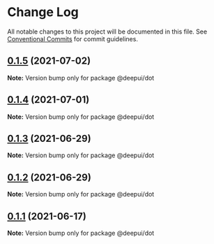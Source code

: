 # Change Log

All notable changes to this project will be documented in this file.
See [Conventional Commits](https://conventionalcommits.org) for commit guidelines.

## [0.1.5](https://github.com/deepecom/deepui/compare/@deepui/dot@0.1.4...@deepui/dot@0.1.5) (2021-07-02)

**Note:** Version bump only for package @deepui/dot





## [0.1.4](https://github.com/deepecom/deepui/compare/@deepui/dot@0.1.3...@deepui/dot@0.1.4) (2021-07-01)

**Note:** Version bump only for package @deepui/dot





## [0.1.3](https://github.com/deepecom/deepui/compare/@deepui/dot@0.1.2...@deepui/dot@0.1.3) (2021-06-29)

**Note:** Version bump only for package @deepui/dot





## [0.1.2](https://github.com/deepecom/deepui/compare/@deepui/dot@0.1.1...@deepui/dot@0.1.2) (2021-06-29)

**Note:** Version bump only for package @deepui/dot





## [0.1.1](https://github.com/deepecom/deepui/compare/@deepui/dot@0.1.0...@deepui/dot@0.1.1) (2021-06-17)

**Note:** Version bump only for package @deepui/dot
